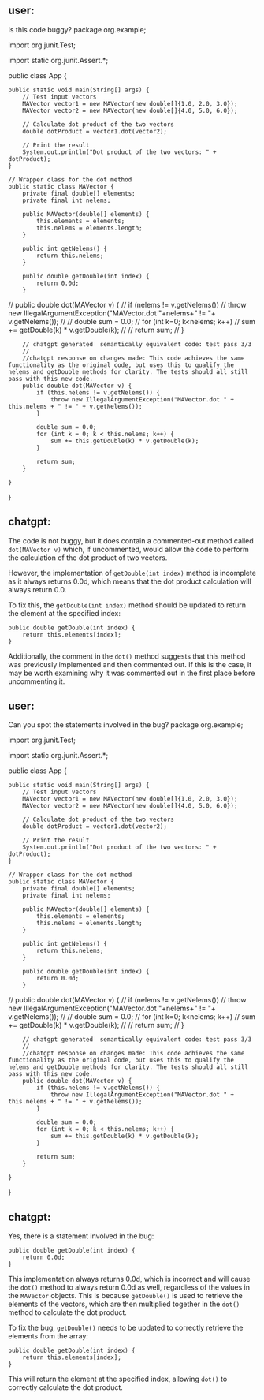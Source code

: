 

## user: 

Is this code buggy?
package org.example;

import org.junit.Test;

import static org.junit.Assert.*;

public class App {

    public static void main(String[] args) {
        // Test input vectors
        MAVector vector1 = new MAVector(new double[]{1.0, 2.0, 3.0});
        MAVector vector2 = new MAVector(new double[]{4.0, 5.0, 6.0});

        // Calculate dot product of the two vectors
        double dotProduct = vector1.dot(vector2);

        // Print the result
        System.out.println("Dot product of the two vectors: " + dotProduct);
    }

    // Wrapper class for the dot method
    public static class MAVector {
        private final double[] elements;
        private final int nelems;

        public MAVector(double[] elements) {
            this.elements = elements;
            this.nelems = elements.length;
        }

        public int getNelems() {
            return this.nelems;
        }

        public double getDouble(int index) {
            return 0.0d;
        }

//        public double dot(MAVector v) {
//            if (nelems != v.getNelems())
//                throw new IllegalArgumentException("MAVector.dot "+nelems+" != "+ v.getNelems());
//
//            double sum = 0.0;
//            for (int k=0; k<nelems; k++)
//                sum += getDouble(k) * v.getDouble(k);
//
//            return sum;
//        }

        // chatgpt generated  semantically equivalent code: test pass 3/3
        //
        //chatgpt response on changes made: This code achieves the same functionality as the original code, but uses this to qualify the nelems and getDouble methods for clarity. The tests should all still pass with this new code.
        public double dot(MAVector v) {
            if (this.nelems != v.getNelems()) {
                throw new IllegalArgumentException("MAVector.dot " + this.nelems + " != " + v.getNelems());
            }

            double sum = 0.0;
            for (int k = 0; k < this.nelems; k++) {
                sum += this.getDouble(k) * v.getDouble(k);
            }

            return sum;
        }

    }

}

## chatgpt: 

The code is not buggy, but it does contain a commented-out method called `dot(MAVector v)` which, if uncommented, would allow the code to perform the calculation of the dot product of two vectors. 

However, the implementation of `getDouble(int index)` method is incomplete as it always returns 0.0d, which means that the dot product calculation will always return 0.0. 

To fix this, the `getDouble(int index)` method should be updated to return the element at the specified index:

```
public double getDouble(int index) {
    return this.elements[index];
}
```

Additionally, the comment in the `dot()` method suggests that this method was previously implemented and then commented out. If this is the case, it may be worth examining why it was commented out in the first place before uncommenting it.

## user: 

Can you spot the statements involved in the bug?
package org.example;

import org.junit.Test;

import static org.junit.Assert.*;

public class App {

    public static void main(String[] args) {
        // Test input vectors
        MAVector vector1 = new MAVector(new double[]{1.0, 2.0, 3.0});
        MAVector vector2 = new MAVector(new double[]{4.0, 5.0, 6.0});

        // Calculate dot product of the two vectors
        double dotProduct = vector1.dot(vector2);

        // Print the result
        System.out.println("Dot product of the two vectors: " + dotProduct);
    }

    // Wrapper class for the dot method
    public static class MAVector {
        private final double[] elements;
        private final int nelems;

        public MAVector(double[] elements) {
            this.elements = elements;
            this.nelems = elements.length;
        }

        public int getNelems() {
            return this.nelems;
        }

        public double getDouble(int index) {
            return 0.0d;
        }

//        public double dot(MAVector v) {
//            if (nelems != v.getNelems())
//                throw new IllegalArgumentException("MAVector.dot "+nelems+" != "+ v.getNelems());
//
//            double sum = 0.0;
//            for (int k=0; k<nelems; k++)
//                sum += getDouble(k) * v.getDouble(k);
//
//            return sum;
//        }

        // chatgpt generated  semantically equivalent code: test pass 3/3
        //
        //chatgpt response on changes made: This code achieves the same functionality as the original code, but uses this to qualify the nelems and getDouble methods for clarity. The tests should all still pass with this new code.
        public double dot(MAVector v) {
            if (this.nelems != v.getNelems()) {
                throw new IllegalArgumentException("MAVector.dot " + this.nelems + " != " + v.getNelems());
            }

            double sum = 0.0;
            for (int k = 0; k < this.nelems; k++) {
                sum += this.getDouble(k) * v.getDouble(k);
            }

            return sum;
        }

    }

}

## chatgpt: 

Yes, there is a statement involved in the bug:

```
public double getDouble(int index) {
    return 0.0d;
}
```

This implementation always returns 0.0d, which is incorrect and will cause the `dot()` method to always return 0.0d as well, regardless of the values in the `MAVector` objects. This is because `getDouble()` is used to retrieve the elements of the vectors, which are then multiplied together in the `dot()` method to calculate the dot product. 

To fix the bug, `getDouble()` needs to be updated to correctly retrieve the elements from the array:

```
public double getDouble(int index) {
    return this.elements[index];
}
```

This will return the element at the specified index, allowing `dot()` to correctly calculate the dot product.